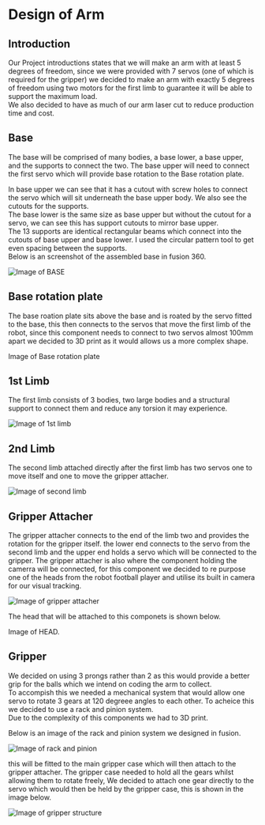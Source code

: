 # Design of Arm  

## Introduction 
 
Our Project introductions states that we will make an arm with at least 5 degrees of freedom, since we were provided with 7 servos (one of which is required for the gripper) we decided to make an arm with exactly 5 degrees of freedom using two motors for the first limb to guarantee it will be able to support the maximum load.  
We also decided to have as much of our arm laser cut to reduce production time and cost.  

## Base

The base will be comprised of many bodies, a base lower, a base upper, and the supports to connect the two. The base upper will need to connect the first servo which will provide base rotation to the Base rotation plate.  

In base upper we can see that it has a cutout with screw holes to connect the servo which will sit underneath the base upper body. We also see the cutouts for the supports.  
The base lower is the same size as base upper but without the cutout for a servo, we can see this has support cutouts to mirror base upper.  
The 13 supports are identical rectangular beams which connect into the cutouts of base upper and base lower. I used the circular pattern tool to get even spacing between the supports.  
Below is an screenshot of the assembled base in fusion 360.  

![Image of BASE](https://raw.githubusercontent.com/AandJ/ROCO224/master/IMAGES/Base.PNG "Image of BASE")

## Base rotation plate

The base roation plate sits above the base and is roated by the servo fitted to the base, this then connects to the servos that move the first limb of the robot, since this component needs to connect to two servos almost 100mm apart we decided to 3D print as it would allows us a more complex shape.  

Image of Base rotation plate

## 1st Limb

The first limb consists of 3 bodies, two large bodies and a structural support to connect them and reduce any torsion it may experience.  

![Image of 1st limb](https://raw.githubusercontent.com/AandJ/ROCO224/master/IMAGES/LIMB1.PNG "Image of 1st limb")

## 2nd Limb

The second limb attached directly after the first limb has two servos one to move itself and one to move the gripper attacher.  

![Image of second limb](https://raw.githubusercontent.com/AandJ/ROCO224/master/IMAGES/LIMB2.PNG "Image of second limb")

## Gripper Attacher

The gripper attacher connects to the end of the limb two and provides the rotation for the gripper itself. the lower end connects to the servo from the second limb and the upper end holds a servo which will be connected to the gripper. The gripper attacher is also where the component holding the camerra will be connected, for this component we decided to re purpose one of the heads from the robot football player and utilise its built in camera for our visual tracking.   

![Image of gripper attacher](https://raw.githubusercontent.com/AandJ/ROCO224/master/IMAGES/Gripper_Attacher.PNG "Image of gripper attacher")

The head that will be attached to this componets is shown below.  

Image of HEAD.

## Gripper

We decided on using 3 prongs rather than 2 as this would provide a better grip for the balls which we intend on coding the arm to collect.  
To accompish this we needed a mechanical system that would allow one servo to rotate 3 gears at 120 degreee angles to each other. To acheice this we decided to use a rack and pinion system.  
Due to the complexity of this components we had to 3D print.  

Below is an image of the rack and pinion system we designed in fusion.  

![Image of rack and pinion](https://raw.githubusercontent.com/AandJ/ROCO224/master/IMAGES/RackAndPinion.PNG "Image of rack and pinion")

this will be fitted to the main gripper case which will then attach to the gripper attacher. The gripper case needed to hold all the gears whilst allowing them to rotate freely, We decided to attach one gear directly to the servo which would then be held by the gripper case, this is shown in the image below.  

![Image of gripper structure](https://raw.githubusercontent.com/AandJ/ROCO224/master/IMAGES/GripperStructure.PNG "Image of gripper structure")
